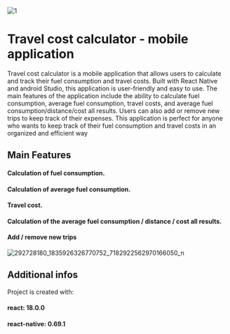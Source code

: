 ![1](https://user-images.githubusercontent.com/68614652/195958616-c7f26074-63a1-4585-accd-dd55093a77ca.PNG)


# Travel cost calculator - mobile application

Travel cost calculator is a mobile application that allows users to calculate and track their fuel consumption and travel costs. Built with React Native and android Studio, this application is user-friendly and easy to use. The main features of the application include the ability to calculate fuel consumption, average fuel consumption, travel costs, and average fuel consumption/distance/cost all results. Users can also add or remove new trips to keep track of their expenses. This application is perfect for anyone who wants to keep track of their fuel consumption and travel costs in an organized and efficient way

## Main Features
#### Calculation of fuel consumption. 
#### Calculation of average fuel consumption.
#### Travel cost.
#### Calculation of the average fuel consumption / distance / cost all results.
#### Add / remove new trips

![292728180_1835926326770752_7182922562970166050_n](https://user-images.githubusercontent.com/68614652/195958619-05eb0894-2c5e-41e0-89ac-236a6c0d1765.png)

## Additional infos

Project is created with:
#### react: 18.0.0
#### react-native: 0.69.1
